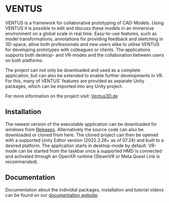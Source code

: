 # VENTUS

VENTUS is a framework for collaborative prototyping of CAD-Models. Using VENTUS it is possible to edit and discuss these models in an immersive environment on a global scale in real time. Easy-to-use features, such as model transformations, annotations for providing feedback and sketching in 3D-space, allow both professionals and new users alike to utilise VENTUS for developing prototypes with colleagues or clients. The applications supports both desktop- and VR-modes and the collaboration between users on both platforms. 


The project can not only be downloaded and used as a complete application, but can also be extended to enable further developments in VR. For this, many of VENTUS' features are provided as separate Unity packages, which can be imported into any Unity project.


For more information on the project visit: <a href="https://ventus3d.de/index.html">Ventus3D.de</a>

## Installation

The newest version of the executable application can be downloaded for windows from <a href="https://github.com/FKI-HTW/VENTUS/releases">Releases</a>.
Alternatively the source code can also be downloaded or cloned from here. The cloned project can then be opened with a supported Unity Editor version (2022.3.28+ as of 07.24) and built to a desired platform. The application starts in desktop-mode by default. VR-mode can be started from the taskbar once a supported HMD is connected and activated through an OpenXR runtime (SteamVR or Meta Quest Link is recommended).

## Documentation

Documentation about the individial packages, installation and tutorial videos can be found on our <a href="https://fki-htw.github.io/VENTUS/">documentation website</a>.